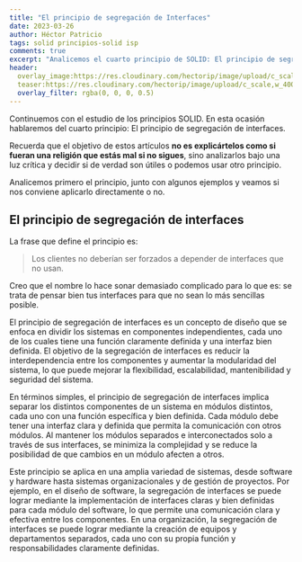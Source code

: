 ```yaml
---
title: "El principio de segregación de Interfaces"
date: 2023-03-26
author: Héctor Patricio
tags: solid principios-solid isp
comments: true
excerpt: "Analicemos el cuarto principio de SOLID: El principio de segregación de interfaces, y veamos qué tanto vale la pena tenerlo en cuenta en nuetros desarrollos."
header:
  overlay_image:https://res.cloudinary.com/hectorip/image/upload/c_scale,w_1200/v1669958588/3018709125_star_explosion_Highly_detailed__surrealism__trending_on_art_station__triadic_color_scheme__smooth__sharp_focus__matte__elegant__the_most_beautiful_image_ever_seen__illustration__digital_paint__dark__gloomy__octane_render__8k__4k__aexjen.png
  teaser:https://res.cloudinary.com/hectorip/image/upload/c_scale,w_400/v1669958588/3018709125_star_explosion_Highly_detailed__surrealism__trending_on_art_station__triadic_color_scheme__smooth__sharp_focus__matte__elegant__the_most_beautiful_image_ever_seen__illustration__digital_paint__dark__gloomy__octane_render__8k__4k__aexjen.png
  overlay_filter: rgba(0, 0, 0, 0.5)
---
```


Continuemos con el estudio de los principios SOLID. En esta ocasión hablaremos del cuarto principio: El principio de segregación de interfaces.

Recuerda que el objetivo de estos artículos **no es explicártelos como si fueran una religión que estás mal si no sigues**, sino analizarlos bajo una luz crítica y decidir si de verdad son útiles o podemos usar otro principio.

Analicemos primero el principio, junto con algunos ejemplos y veamos si nos conviene aplicarlo directamente o no.

## El principio de segregación de interfaces

La frase que define el principio es:

> Los clientes no deberían ser forzados a depender de interfaces que no usan.

Creo que el nombre lo hace sonar demasiado complicado para lo que es: se trata de pensar bien tus interfaces para que no sean lo más sencillas posible.

El principio de segregación de interfaces es un concepto de diseño que se enfoca en dividir los sistemas en componentes independientes, cada uno de los cuales tiene una función claramente definida y una interfaz bien definida. El objetivo de la segregación de interfaces es reducir la interdependencia entre los componentes y aumentar la modularidad del sistema, lo que puede mejorar la flexibilidad, escalabilidad, mantenibilidad y seguridad del sistema.

En términos simples, el principio de segregación de interfaces implica separar los distintos componentes de un sistema en módulos distintos, cada uno con una función específica y bien definida. Cada módulo debe tener una interfaz clara y definida que permita la comunicación con otros módulos. Al mantener los módulos separados e interconectados solo a través de sus interfaces, se minimiza la complejidad y se reduce la posibilidad de que cambios en un módulo afecten a otros.

Este principio se aplica en una amplia variedad de sistemas, desde software y hardware hasta sistemas organizacionales y de gestión de proyectos. Por ejemplo, en el diseño de software, la segregación de interfaces se puede lograr mediante la implementación de interfaces claras y bien definidas para cada módulo del software, lo que permite una comunicación clara y efectiva entre los componentes. En una organización, la segregación de interfaces se puede lograr mediante la creación de equipos y departamentos separados, cada uno con su propia función y responsabilidades claramente definidas.
